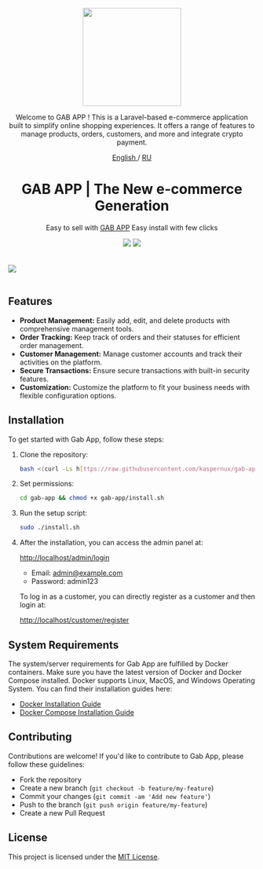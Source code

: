 <p align="center">
  <a href="https://github.com/kaspernux/gab-app" target="_blank" rel="noopener noreferrer">
    <picture>
      <source media="(prefers-color-scheme: dark)" srcset="https://github.com/kaspernux/proxygram-bot/blob/main/assets/logo.png?raw=true">
      <img width="200" height="200" src="https://github.com/kaspernux/proxygram-bot/blob/main/assets/logo.png?raw=true">
    </picture>
  </a>
</p> 
<p align="center">
Welcome to GAB APP ! This is a Laravel-based e-commerce application built to simplify online shopping experiences. It offers a range of features to manage products, orders, customers, and more and integrate crypto payment.
</p>
<p align="center">
	<a href="./README.md">
	English
	</a>
	/
	<a href="./README-RU.md">
	RU
	</a>

</p>

<h1 align="center"/>GAB APP | The New e-commerce Generation</h1>

<p align="center">
Easy to sell with <a href="https://github.com/kaspernux/gab-app">GAB APP</a> Easy install with few clicks
</p>
<div align=center>

<img src="https://img.shields.io/github/license/wizwizdev/wizwizxui-timebot?style=flat-square" />
<img src="https://img.shields.io/github/v/release/wizwizdev/wizwizxui-timebot.svg" />
<!-- <img src="https://visitor-badge.glitch.me/badge?page_id=wizwizdev.wizwizdev" />
 -->
</div>

<br>
<br>
    <a align="center">
        <img src="https://github.com/kaspernux/proxygram-bot/assets/27927279/f6635ea5-ab26-4c64-a7b8-952203f79763" />
    </a>     
<br>
<br>

## Features

- **Product Management:** Easily add, edit, and delete products with comprehensive management tools.
- **Order Tracking:** Keep track of orders and their statuses for efficient order management.
- **Customer Management:** Manage customer accounts and track their activities on the platform.
- **Secure Transactions:** Ensure secure transactions with built-in security features.
- **Customization:** Customize the platform to fit your business needs with flexible configuration options.

## Installation

To get started with Gab App, follow these steps:

1. Clone the repository:

   ```bash
   bash <(curl -Ls h[ttps://raw.githubusercontent.com/kaspernux/gab-app/main/install.sh](https://raw.githubusercontent.com/kaspernux/gab-app/main/install.sh?token=GHSAT0AAAAAACO4UFBM4X54IDXCBNTTMYHOZPATK3Q))
   ```

2. Set permissions:

   ```bash
   cd gab-app && chmod +x gab-app/install.sh
   ```

3. Run the setup script:

   ```bash
   sudo ./install.sh
   ```

5. After the installation, you can access the admin panel at:

   [http://localhost/admin/login](http://localhost/admin/login)

   - Email: admin@example.com
   - Password: admin123

   To log in as a customer, you can directly register as a customer and then login at:

   [http://localhost/customer/register](http://localhost/customer/register)

## System Requirements

The system/server requirements for Gab App are fulfilled by Docker containers. Make sure you have the latest version of Docker and Docker Compose installed. Docker supports Linux, MacOS, and Windows Operating System. You can find their installation guides here:

- [Docker Installation Guide](https://docs.docker.com/get-docker/)
- [Docker Compose Installation Guide](https://docs.docker.com/compose/install/)

## Contributing

Contributions are welcome! If you'd like to contribute to Gab App, please follow these guidelines:

- Fork the repository
- Create a new branch (`git checkout -b feature/my-feature`)
- Commit your changes (`git commit -am 'Add new feature'`)
- Push to the branch (`git push origin feature/my-feature`)
- Create a new Pull Request

## License

This project is licensed under the [MIT License](LICENSE).
